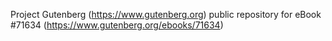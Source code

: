 Project Gutenberg (https://www.gutenberg.org) public repository
for eBook #71634 (https://www.gutenberg.org/ebooks/71634)
